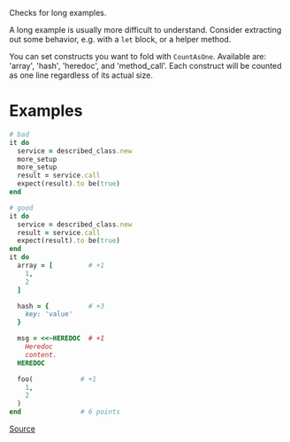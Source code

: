 
Checks for long examples.

A long example is usually more difficult to understand. Consider
extracting out some behavior, e.g. with a `let` block, or a helper
method.

You can set constructs you want to fold with `CountAsOne`.
Available are: 'array', 'hash', 'heredoc', and 'method_call'.
Each construct will be counted as one line regardless of
its actual size.

# Examples

```ruby
# bad
it do
  service = described_class.new
  more_setup
  more_setup
  result = service.call
  expect(result).to be(true)
end

# good
it do
  service = described_class.new
  result = service.call
  expect(result).to be(true)
end
it do
  array = [         # +1
    1,
    2
  ]

  hash = {          # +3
    key: 'value'
  }

  msg = <<~HEREDOC  # +1
    Heredoc
    content.
  HEREDOC

  foo(            # +1
    1,
    2
  )
end               # 6 points
```

[Source](http://www.rubydoc.info/gems/rubocop/RuboCop/Cop/RSpec/ExampleLength)